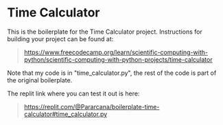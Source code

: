 # Time Calculator

This is the boilerplate for the Time Calculator project. Instructions for building your project can be found at:
> https://www.freecodecamp.org/learn/scientific-computing-with-python/scientific-computing-with-python-projects/time-calculator

Note that my code is in "time_calculator.py", the rest of the code is part of the original boilerplate.

The replit link where you can test it out is here: 
> https://replit.com/@Pararcana/boilerplate-time-calculator#time_calculator.py
